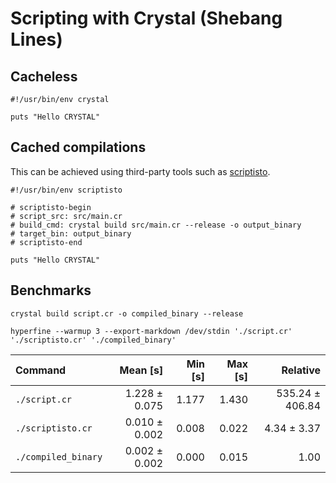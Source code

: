 # Scripting with Crystal (Shebang Lines)

## Cacheless
```
#!/usr/bin/env crystal

puts "Hello CRYSTAL"
```

## Cached compilations
This can be achieved using third-party tools such as [scriptisto](https://github.com/igor-petruk/scriptisto).

```
#!/usr/bin/env scriptisto

# scriptisto-begin
# script_src: src/main.cr
# build_cmd: crystal build src/main.cr --release -o output_binary
# target_bin: output_binary
# scriptisto-end

puts "Hello CRYSTAL"
```

## Benchmarks

```
crystal build script.cr -o compiled_binary --release

hyperfine --warmup 3 --export-markdown /dev/stdin './script.cr' './scriptisto.cr' './compiled_binary'
```

| Command | Mean [s] | Min [s] | Max [s] | Relative |
|:---|---:|---:|---:|---:|
| `./script.cr` | 1.228 ± 0.075 | 1.177 | 1.430 | 535.24 ± 406.84 |
| `./scriptisto.cr` | 0.010 ± 0.002 | 0.008 | 0.022 | 4.34 ± 3.37 |
| `./compiled_binary` | 0.002 ± 0.002 | 0.000 | 0.015 | 1.00 |
